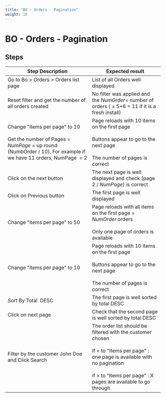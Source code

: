 ```yaml
---
title: "BO - Orders - Pagination"
weight: 10
---
```


# BO - Orders - Pagination
## Steps
| Step Description | Expected result |
| ----- | ----- |
| Go to Bo > Orders > Orders list page | List of all Orders well displayed |
| Reset filter and get the number of all orders created | No filter was applied and the *NumOrder*= number of orders ( = 5+6 = 11 if it is a fresh install) |
| Change "items per page" to 10<br><br>Get the number of Pages = *NumPage* = up round (NumbOrder / 10), For example if we have 11 orders, NumPage  = 2 | Page reloads with 10 items on the first page<br><br>Buttons appear to go to the next page<br><br>The number of pages is correct |
| Click on the next button | The next page is well displayed and check (page 2 / *NumPage*) is correct |
| Click on Previous button | The first page is well displayed |
| Change "items per page" to 50 | Page reloads with all items on the first page = *NumOrder* orders<br><br>Only one page of orders is available |
| Change "items per page" to 10 | Page reloads with 10 items on the first page<br><br>Buttons appear to go to the next page<br><br>The number of pages is correct |
| *Sort* By Total  DESC | The first page is well sorted by total DESC |
| Click on next page | Check that the second page is well sorted by total DESC |
| Filter by the customer John Doe and Click Search | The order list should be filtered with the customer chosen<br><br>If < to "Items per page" : one page is available with no pagination<br><br>if > to "Items per page" : X pages are available to go through |
